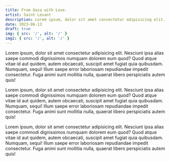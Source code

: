 ```yaml
---
title: From Gaza with Love.
artist: Saint Levant
description: Lorem ipsum, dolor sit amet consectetur adipisicing elit.
date: 2023-06-13
draft: true
img: { src: '/', alt: '/' }
img2: { src: '/', alt: '/' }
---
```


Lorem ipsum, dolor sit amet consectetur adipisicing elit. Nesciunt ipsa alias
saepe commodi dignissimos numquam dolorem eum quod? Quod atque vitae id aut
quidem, autem obcaecati, suscipit amet fugiat quia quibusdam. Numquam, sequi!
Illum saepe error laboriosam repudiandae impedit consectetur. Fuga animi
sunt mollitia nulla, quaerat libero perspiciatis autem quis!

Lorem ipsum, dolor sit amet consectetur adipisicing elit. Nesciunt ipsa alias
saepe commodi dignissimos numquam dolorem eum quod? Quod atque vitae id aut
quidem, autem obcaecati, suscipit amet fugiat quia quibusdam. Numquam, sequi!
Illum saepe error laboriosam repudiandae impedit consectetur. Fuga animi
sunt mollitia nulla, quaerat libero perspiciatis autem quis!

Lorem ipsum, dolor sit amet consectetur adipisicing elit. Nesciunt ipsa alias
saepe commodi dignissimos numquam dolorem eum quod? Quod atque vitae id aut
quidem, autem obcaecati, suscipit amet fugiat quia quibusdam. Numquam, sequi!
Illum saepe error laboriosam repudiandae impedit consectetur. Fuga animi
sunt mollitia nulla, quaerat libero perspiciatis autem quis!
